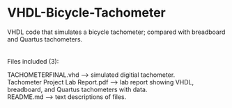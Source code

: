 # VHDL-Bicycle-Tachometer
VHDL code that simulates a bicycle tachometer; compared with breadboard and Quartus tachometers.  
<br></br>
Files included (3):  

TACHOMETERFINAL.vhd --> simulated digitial tachometer.  
Tachometer Project Lab Report.pdf --> lab report showing VHDL, breadboard, and Quartus tachometers with data.  
README.md --> text descriptions of files.  
